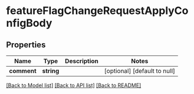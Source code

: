 # featureFlagChangeRequestApplyConfigBody

## Properties
Name | Type | Description | Notes
------------ | ------------- | ------------- | -------------
**comment** | **string** |  | [optional] [default to null]

[[Back to Model list]](../README.md#documentation-for-models) [[Back to API list]](../README.md#documentation-for-api-endpoints) [[Back to README]](../README.md)



